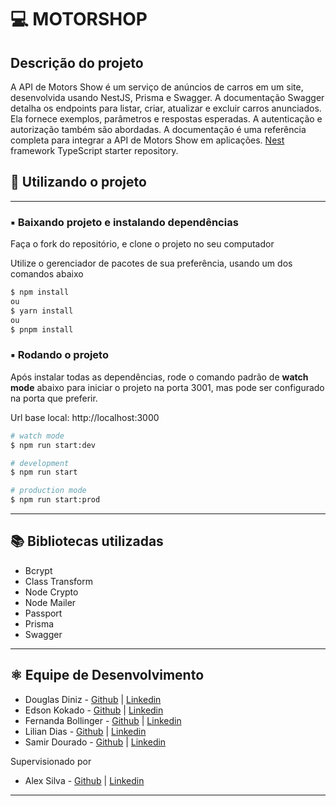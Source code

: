 
<h1>💻 <strong>MOTORSHOP</strong></h1>

## Descrição do projeto
A API de Motors Show é um serviço de anúncios de carros em um site, desenvolvida usando NestJS, Prisma e Swagger. A documentação Swagger detalha os endpoints para listar, criar, atualizar e excluir carros anunciados. Ela fornece exemplos, parâmetros e respostas esperadas. A autenticação e autorização também são abordadas. A documentação é uma referência completa para integrar a API de Motors Show em aplicações.
[Nest](https://github.com/nestjs/nest) framework TypeScript starter repository.

<h2>🎲 Utilizando o projeto</h2>
<hr/>
<h3><strong>▪️ Baixando projeto e instalando dependências</strong></h3>
<p>Faça o fork do repositório, e clone o projeto no seu computador</p>
<p>Utilize o gerenciador de pacotes de sua preferência, usando um dos comandos abaixo</p>

```bash
$ npm install
ou
$ yarn install
ou
$ pnpm install
```

<h3><strong>▪️ Rodando o projeto</strong></h3>
<p>Após instalar todas as dependências, rode o comando padrão de <strong>watch mode</strong> abaixo para iniciar o projeto na porta 3001, mas pode ser configurado na porta que preferir.</p>
<p>Url base local: http://localhost:3000</p>

```bash
# watch mode
$ npm run start:dev

# development
$ npm run start

# production mode
$ npm run start:prod
```
<hr/>

<h2>📚 Bibliotecas utilizadas</h2>

- Bcrypt
- Class Transform
- Node Crypto
- Node Mailer
- Passport
- Prisma
- Swagger
<hr/>

<h2>⚛️ Equipe de Desenvolvimento</h2>

- Douglas Diniz - [Github](https://github.com/douglasdinizkenzie) | [Linkedin](https://www.linkedin.com/in/douglas-diniz-//)
- Edson Kokado - [Github](https://github.com/eskokado) | [Linkedin](https://www.linkedin.com/in/edson-shideki-kokado/)
- Fernanda Bollinger - [Github](https://github.com/febollinger) | [Linkedin](https://www.linkedin.com/in/fernandabollinger/)
- Lilian Dias - [Github](https://github.com/lilianfdias) | [Linkedin](https://www.linkedin.com/in/lilian-fernandes-oliveira-dias-4a159578/)
- Samir Dourado - [Github](https://github.com/samirdourado) | [Linkedin](https://www.linkedin.com/in/samirdourado/)

<p>Supervisionado por</p>

- Alex Silva - [Github](https://github.com/alexandersilvadev) | [Linkedin](https://www.linkedin.com/in/alesilva-dev/)

<hr/>

